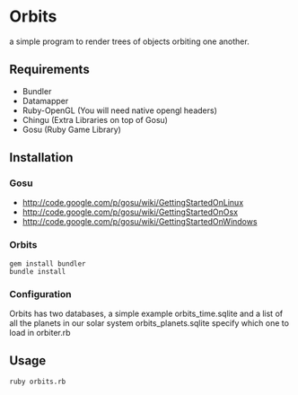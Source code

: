 Orbits
======

a simple program to render trees of objects orbiting one another.

Requirements
------------

* Bundler
* Datamapper
* Ruby-OpenGL (You will need native opengl headers)
* Chingu (Extra Libraries on top of Gosu)
* Gosu (Ruby Game Library)


Installation 
------------

### Gosu

* http://code.google.com/p/gosu/wiki/GettingStartedOnLinux
* http://code.google.com/p/gosu/wiki/GettingStartedOnOsx
* http://code.google.com/p/gosu/wiki/GettingStartedOnWindows

### Orbits

    gem install bundler
    bundle install

### Configuration

Orbits has two databases, a simple example orbits_time.sqlite and a list of all the planets in our solar system orbits_planets.sqlite
specify which one to load in orbiter.rb 


Usage
-----

    ruby orbits.rb

